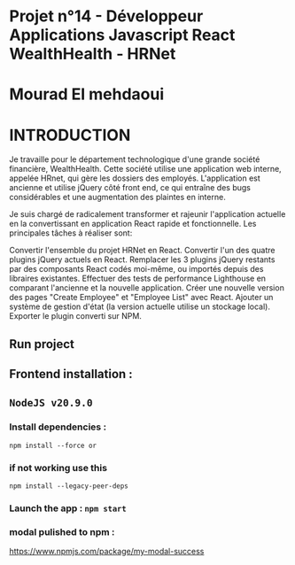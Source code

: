 # Projet n°14 - Développeur Applications Javascript React WealthHealth - HRNet
# Mourad El mehdaoui

# INTRODUCTION

Je travaille pour le département technologique d'une grande société financière, WealthHealth. Cette société utilise une application web interne, appelée HRnet, qui gère les dossiers des employés. L'application est ancienne et utilise jQuery côté front end, ce qui entraîne des bugs considérables et une augmentation des plaintes en interne.

Je suis chargé de radicalement transformer et rajeunir l'application actuelle en la convertissant en application React rapide et fonctionnelle. Les principales tâches à réaliser sont:

Convertir l'ensemble du projet HRNet en React.
Convertir l'un des quatre plugins jQuery actuels en React.
Remplacer les 3 plugins jQuery restants par des composants React codés moi-même, ou importés depuis des libraires existantes.
Effectuer des tests de performance Lighthouse en comparant l'ancienne et la nouvelle application.
Créer une nouvelle version des pages "Create Employee" et "Employee List" avec React.
Ajouter un système de gestion d'état (la version actuelle utilise un stockage local).
Exporter le plugin converti sur NPM.

## Run project

## Frontend installation :

## `NodeJS v20.9.0`

### Install dependencies : 
`npm install --force or `

### if not working use this 
`npm install --legacy-peer-deps`

### Launch the app : `npm start`


### modal pulished to npm :

https://www.npmjs.com/package/my-modal-success


